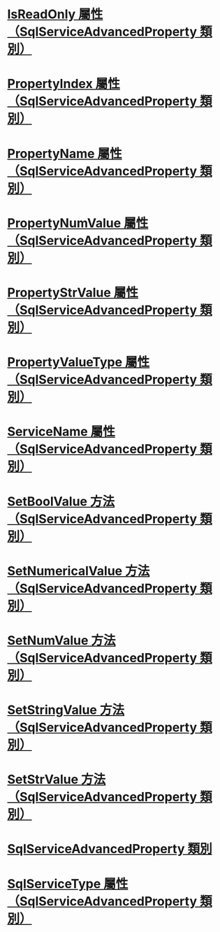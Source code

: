 # [IsReadOnly 屬性 （SqlServiceAdvancedProperty 類別）](isreadonly-property-sqlserviceadvancedproperty-class.md)
# [PropertyIndex 屬性 （SqlServiceAdvancedProperty 類別）](propertyindex-property-sqlserviceadvancedproperty-class.md)
# [PropertyName 屬性 （SqlServiceAdvancedProperty 類別）](propertyname-property-sqlserviceadvancedproperty-class.md)
# [PropertyNumValue 屬性 （SqlServiceAdvancedProperty 類別）](propertynumvalue-property-sqlserviceadvancedproperty-class.md)
# [PropertyStrValue 屬性 （SqlServiceAdvancedProperty 類別）](propertystrvalue-property-sqlserviceadvancedproperty-class.md)
# [PropertyValueType 屬性 （SqlServiceAdvancedProperty 類別）](propertyvaluetype-property-sqlserviceadvancedproperty-class.md)
# [ServiceName 屬性 （SqlServiceAdvancedProperty 類別）](servicename-property-sqlserviceadvancedproperty-class.md)
# [SetBoolValue 方法 （SqlServiceAdvancedProperty 類別）](setboolvalue-method-sqlserviceadvancedproperty-class.md)
# [SetNumericalValue 方法 （SqlServiceAdvancedProperty 類別）](setnumericalvalue-method-sqlserviceadvancedproperty-class.md)
# [SetNumValue 方法 （SqlServiceAdvancedProperty 類別）](setnumvalue-method-sqlserviceadvancedproperty-class.md)
# [SetStringValue 方法 （SqlServiceAdvancedProperty 類別）](setstringvalue-method-sqlserviceadvancedproperty-class.md)
# [SetStrValue 方法 （SqlServiceAdvancedProperty 類別）](setstrvalue-method-sqlserviceadvancedproperty-class.md)
# [SqlServiceAdvancedProperty 類別](sqlserviceadvancedproperty-class.md)
# [SqlServiceType 屬性 （SqlServiceAdvancedProperty 類別）](sqlservicetype-property-sqlserviceadvancedproperty-class.md)
